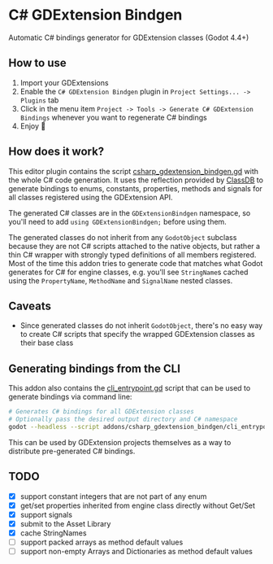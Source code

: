 # C# GDExtension Bindgen
Automatic C# bindings generator for GDExtension classes (Godot 4.4+)


## How to use
1. Import your GDExtensions
2. Enable the `C# GDExtension Bindgen` plugin in `Project Settings... -> Plugins` tab
3. Click in the menu item `Project -> Tools -> Generate C# GDExtension Bindings` whenever you want to regenerate C# bindings
4. Enjoy 🍾


## How does it work?
This editor plugin contains the script [csharp_gdextension_bindgen.gd](addons/csharp_gdextension_bindgen/csharp_gdextension_bindgen.gd) with the whole C# code generation.
It uses the reflection provided by [ClassDB](https://docs.godotengine.org/en/stable/classes/class_classdb.html) to generate bindings to enums, constants, properties, methods and signals for all classes registered using the GDExtension API.

The generated C# classes are in the `GDExtensionBindgen` namespace, so you'll need to add `using GDExtensionBindgen;` before using them.

The generated classes do not inherit from any `GodotObject` subclass because they are not C# scripts attached to the native objects, but rather a thin C# wrapper with strongly typed definitions of all members registered. Most of the time this addon tries to generate code that matches what Godot generates for C# for engine classes, e.g. you'll see `StringName`s cached using the `PropertyName`, `MethodName` and `SignalName` nested classes.


## Caveats
- Since generated classes do not inherit `GodotObject`, there's no easy way to create C# scripts that specify the wrapped GDExtension classes as their base class


## Generating bindings from the CLI
This addon also contains the [cli_entrypoint.gd](addons/csharp_gdextension_bindgen/cli_entrypoint.gd) script that can be used to generate bindings via command line:
```sh
# Generates C# bindings for all GDExtension classes
# Optionally pass the desired output directory and C# namespace
godot --headless --script addons/csharp_gdextension_bindgen/cli_entrypoint.gd -- [OUTPUT_DIR] [NAMESPACE]
```

This can be used by GDExtension projects themselves as a way to distribute pre-generated C# bindings.


## TODO
- [X] support constant integers that are not part of any enum
- [X] get/set properties inherited from engine class directly without Get/Set
- [X] support signals
- [X] submit to the Asset Library
- [X] cache StringNames
- [ ] support packed arrays as method default values
- [ ] support non-empty Arrays and Dictionaries as method default values
